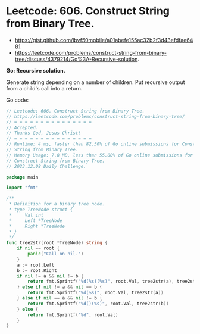# Leetcode: 606. Construct String from Binary Tree.

- https://gist.github.com/lbvf50mobile/a01abefe155ac32b2f3d43efdfae6481
- https://leetcode.com/problems/construct-string-from-binary-tree/discuss/4379214/Go%3A-Recursive-solution.

**Go: Recursive solution.**

Generate string depending on a number of children. Put recursive output from a
child's call into a return.

Go code:
```Go
// Leetcode: 606. Construct String from Binary Tree.
// https://leetcode.com/problems/construct-string-from-binary-tree/
// = = = = = = = = = = = = = = =
// Accepted.
// Thanks God, Jesus Christ!
// = = = = = = = = = = = = = = =
// Runtime: 4 ms, faster than 82.50% of Go online submissions for Construct
// String from Binary Tree.
// Memory Usage: 7.8 MB, less than 55.00% of Go online submissions for
// Construct String from Binary Tree.
// 2023.12.08 Daily Challenge.

package main

import "fmt"

/**
 * Definition for a binary tree node.
 * type TreeNode struct {
 *     Val int
 *     Left *TreeNode
 *     Right *TreeNode
 * }
 */
func tree2str(root *TreeNode) string {
	if nil == root {
		panic("Call on nil.")
	}
	a := root.Left
	b := root.Right
	if nil != a && nil != b {
		return fmt.Sprintf("%d(%s)(%s)", root.Val, tree2str(a), tree2str(b))
	} else if nil != a && nil == b {
		return fmt.Sprintf("%d(%s)", root.Val, tree2str(a))
	} else if nil == a && nil != b {
		return fmt.Sprintf("%d()(%s)", root.Val, tree2str(b))
	} else {
		return fmt.Sprintf("%d", root.Val)
	}
}
```
